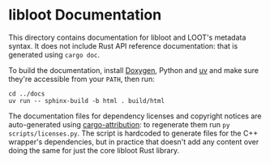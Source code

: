 # libloot Documentation

This directory contains documentation for libloot and LOOT's metadata syntax. It does not include Rust API reference documentation: that is generated using `cargo doc`.

To build the documentation, install [Doxygen](https://www.doxygen.nl/), Python and [uv](https://docs.astral.sh/uv/getting-started/installation/) and make sure they're accessible from your `PATH`, then run:

```
cd ../docs
uv run -- sphinx-build -b html . build/html
```

The documentation files for dependency licenses and copyright notices are auto-generated using [cargo-attribution](https://github.com/ameknite/cargo-attribution): to regenerate them run `py scripts/licenses.py`. The script is hardcoded to generate files for the C++ wrapper's dependencies, but in practice that doesn't add any content over doing the same for just the core libloot Rust library.
